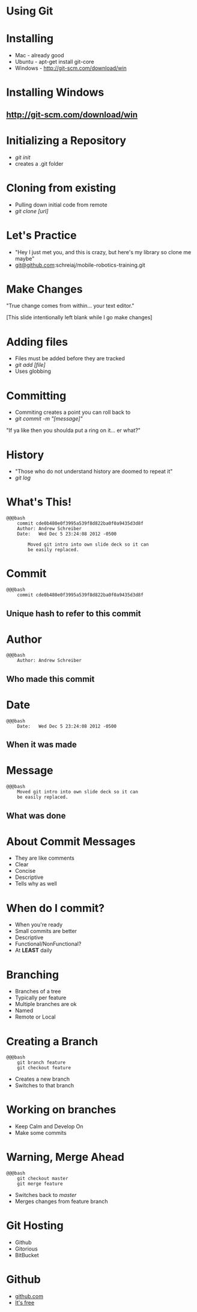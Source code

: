 
<!SLIDE>
# Using Git

<!SLIDE small incremental bullets>
# Installing
* Mac - already good
* Ubuntu - apt-get install git-core
* Windows - http://git-scm.com/download/win

<!SLIDE>
# Installing Windows
## http://git-scm.com/download/win

<!SLIDE incremental bullets>
# Initializing a Repository
* _git init_
* creates a .git folder


<!SLIDE incremental bullets>
# Cloning from existing
* Pulling down initial code from remote
* _git clone [url]_

<!SLIDE  incremental bullets>
# Let's Practice
* "Hey I just met you, and this is crazy, but here's my library so clone me maybe"
* git@github.com:schreiaj/mobile-robotics-training.git

<!SLIDE>
# Make Changes
"True change comes from within... your text editor."

<!SLIDE incremental bullets>
[This slide intentionally left blank while I go make changes]

<!SLIDE incremental bullets>
# Adding files
* Files must be added before they are tracked
* _git add [file]_
* Uses globbing

<!SLIDE incremental bullets>
# Committing
* Commiting creates a point you can roll back to
* _git commit -m "[message]"_

<!SLIDE incremental bullets>
"If ya like then you shoulda put a ring on it... er what?"

<!SLIDE incremental bullets>
# History
* "Those who do not understand history are doomed to repeat it"
* _git log_

<!SLIDE smaller>
# What's This!
	@@@bash
		commit cde0b480e0f3995a539f8d822ba0f0a9435d3d8f
		Author: Andrew Schreiber 
		Date:   Wed Dec 5 23:24:08 2012 -0500

		    Moved git intro into own slide deck so it can 
		    be easily replaced.

<!SLIDE smaller center>
# Commit
	@@@bash
		commit cde0b480e0f3995a539f8d822ba0f0a9435d3d8f
## Unique hash to refer to this commit


<!SLIDE smaller center>
# Author
	@@@bash
		Author: Andrew Schreiber 
## Who made this commit

<!SLIDE smaller center>
# Date
	@@@bash
		Date:   Wed Dec 5 23:24:08 2012 -0500
## When it was made

<!SLIDE smaller center>
# Message
	@@@bash
		Moved git intro into own slide deck so it can 
	    be easily replaced.
## What was done

<!SLIDE bullets incremental smaller>
# About Commit Messages
* They are like comments
* Clear
* Concise
* Descriptive
* Tells why as well

<!SLIDE bullets incremental smaller>
# When do I commit?
* When you're ready
* Small commits are better
* Descriptive 
* Functional/NonFunctional?
* At __LEAST__ daily

<!SLIDE bullets incremental smaller>
# Branching
* Branches of a tree
* Typically per feature
* Multiple branches are ok
* Named
* Remote or Local

<!SLIDE bullets incremental smaller center>
# Creating a Branch
	@@@bash
		git branch feature
		git checkout feature
* Creates a new branch
* Switches to that branch


<!SLIDE bullets incremental center>
# Working on branches
* Keep Calm and Develop On
* Make some commits

<!SLIDE bullets incremental smaller center>
# Warning, Merge Ahead
	@@@bash
		git checkout master
		git merge feature
* Switches back to _master_
* Merges changes from feature branch

<!SLIDE bullets incremental center small>
# Git Hosting
* Github
* Gitorious
* BitBucket

<!SLIDE bullets incremental center>
# Github
* [github.com](http://github.com/)
* [It's free](https://github.com/edu)

